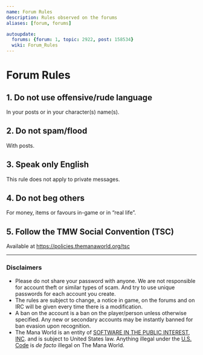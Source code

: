 ```yaml
---
name: Forum Rules
description: Rules observed on the forums
aliases: [forum, forums]

autoupdate:
  forums: {forum: 1, topic: 2922, post: 158534}
  wiki: Forum_Rules
---
```


# Forum Rules

## 1. Do not use offensive/rude language
In your posts or in your character(s) name(s).

## 2. Do not spam/flood
With posts.

## 3. Speak only English
This rule does not apply to private messages.

## 4. Do not beg others
For money, items or favours in-game or in “real life”.

## 5. Follow the TMW Social Convention (TSC)
Available at https://policies.themanaworld.org/tsc


---

### Disclaimers

- Please do not share your password with anyone. We are not responsible for account theft or similar types of scam. And try to use unique passwords for each account you create.
- The rules are subject to change, a notice in game, on the forums and on IRC will be given every time there is a modification.
- A ban on the account is a ban on the player/person unless otherwise specified. Any new or secondary accounts may be instantly banned for ban evasion upon recognition.
- The Mana World is an entity of [SOFTWARE IN THE PUBLIC INTEREST, INC](https://www.spi-inc.org/corporate/certificate-of-incorporation/). and is subject to United States law. Anything illegal under the [U.S. Code](https://www.law.cornell.edu/uscode/text) is *de facto* illegal on The Mana World.
